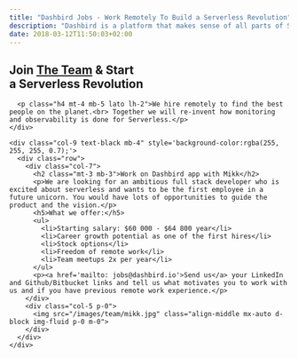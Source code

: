 ```yaml
---
title: "Dashbird Jobs - Work Remotely To Build a Serverless Revolution"
description: "Dashbird is a platform that makes sense of all parts of Serverless. We are small but we think big and our users love us. Join the team and build something awesome!"
date: 2018-03-12T11:50:03+02:00
---
```


<section class='container-fluid dark-bg'> 
  <div class="row justify-content-md-center align-items-center">
    <div class="col-sm-10 text-center mt-5">
      <h1>Join <a href='/team' target='_blank'>The Team</a> & Start </br>a Serverless Revolution</h1>

      <p class="h4 mt-4 mb-5 lato lh-2">We hire remotely to find the best people on the planet.<br> Together we will re-invent how monitoring and observability is done for Serverless.</p>
    </div>

    <div class="col-9 text-black mb-4" style='background-color:rgba(255, 255, 255, 0.7);'>
      <div class="row">
        <div class="col-7">
          <h2 class="mt-3 mb-3">Work on Dashbird app with Mikk</h2>
          <p>We are looking for an ambitious full stack developer who is excited about serverless and wants to be the first employee in a future unicorn. You would have lots of opportunities to guide the product and the vision.</p>
          <h5>What we offer:</h5>
          <ul>
            <li>Starting salary: $60 000 - $64 800 year</li>
            <li>Career growth potential as one of the first hires</li>
            <li>Stock options</li>
            <li>Freedom of remote work</li>
            <li>Team meetups 2x per year</li>
          </ul>
          <p><a href='mailto: jobs@dashbird.io'>Send us</a> your LinkedIn and Github/Bitbucket links and tell us what motivates you to work with us and if you have previous remote work experience.</p>
        </div>
        <div class="col-5 p-0">
          <img src="/images/team/mikk.jpg" class="align-middle mx-auto d-block img-fluid p-0 m-0">
        </div>
      </div>
    </div>
  </div>
</section>
